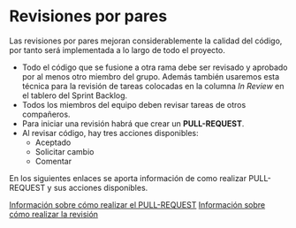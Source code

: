 # Revisiones por pares

Las revisiones por pares mejoran considerablemente la calidad del código, por tanto será implementada a lo largo de todo el proyecto.

- Todo el código que se fusione a otra rama debe ser revisado y aprobado por al menos otro miembro del grupo.
Además también usaremos esta técnica para la revisión de tareas colocadas en la columna *In Review* en el tablero del Sprint Backlog.
- Todos los miembros del equipo deben revisar tareas de otros compañeros.
- Para iniciar una revisión habrá que crear un **PULL-REQUEST**.
- Al revisar código, hay tres acciones disponibles:
    - Aceptado
    - Solicitar cambio
    - Comentar

En los siguientes enlaces se aporta información de como realizar PULL-REQUEST y sus acciones disponibles.

[Información sobre cómo realizar el  PULL-REQUEST](https://docs.github.com/es/pull-requests/collaborating-with-pull-requests/proposing-changes-to-your-work-with-pull-requests/creating-a-pull-request)
[Información sobre cómo realizar la revisión](https://docs.github.com/es/pull-requests/collaborating-with-pull-requests/reviewing-changes-in-pull-requests/reviewing-proposed-changes-in-a-pull-request)
